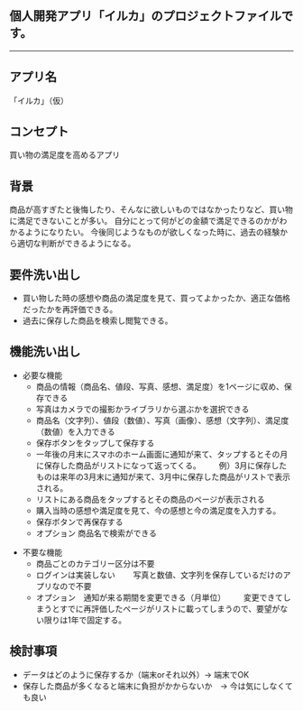 ## 個人開発アプリ「イルカ」のプロジェクトファイルです。
---
## アプリ名
「イルカ」（仮）

## コンセプト　
買い物の満足度を高めるアプリ
## 背景　
商品が高すぎたと後悔したり、そんなに欲しいものではなかったりなど、買い物に満足できないことが多い。
自分にとって何がどの金額で満足できるのかがわかるようになりたい。
今後同じようなものが欲しくなった時に、過去の経験から適切な判断ができるようになる。


## 要件洗い出し

* 買い物した時の感想や商品の満足度を見て、買ってよかったか、適正な価格だったかを再評価できる。
* 過去に保存した商品を検索し閲覧できる。


## 機能洗い出し
* 必要な機能
    - 商品の情報（商品名、値段、写真、感想、満足度）を1ページに収め、保存できる
    - 写真はカメラでの撮影かライブラリから選ぶかを選択できる
    - 商品名（文字列）、値段（数値）、写真（画像）、感想（文字列）、満足度（数値）を入力できる
    - 保存ボタンをタップして保存する
    - 一年後の月末にスマホのホーム画面に通知が来て、タップするとその月に保存した商品がリストになって返ってくる。
　　例）3月に保存したものは来年の3月末に通知が来て、3月中に保存した商品がリストで表示される。
    - リストにある商品をタップするとその商品のページが表示される
    - 購入当時の感想や満足度を見て、今の感想と今の満足度を入力する。
    - 保存ボタンで再保存する
    - オプション    商品名で検索ができる
- 不要な機能
    - 商品ごとのカテゴリー区分は不要
    - ログインは実装しない
　　写真と数値、文字列を保存しているだけのアプリなので不要
    - オプション　通知が来る期間を変更できる（月単位）
　　変更できてしまうとすでに再評価したページがリストに載ってしまうので、要望がない限りは1年で固定する。

## 検討事項
* データはどのように保存するか（端末orそれ以外）→ 端末でOK
* 保存した商品が多くなると端末に負担がかからないか　→ 今は気にしなくても良い
